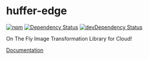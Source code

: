 # huffer-edge
[![npm](https://img.shields.io/npm/v/@gofynd/huffer-edge.svg)](http://npm.im/@gofynd/huffer-edge)
[![Dependency Status](https://david-dm.org/gofynd/huffer-edge.svg?style=flat)](https://david-dm.org/gofynd/huffer-edge)
[![devDependency Status](https://david-dm.org/gofynd/huffer-edge/dev-status.svg?style=flat)](https://david-dm.org/gofynd/huffer-edge?type=dev)

On The Fly Image Transformation Library for Cloud! 

[Documentation](https://gofynd.io/huffer-edge/)